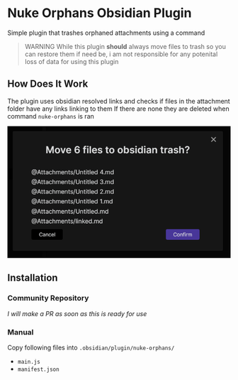 # Nuke Orphans Obsidian Plugin
Simple plugin that trashes orphaned attachments using a command

> WARNING While this plugin **should** always move files to trash so you can restore them if need be, i am not responsible for any potenital loss of data for using this plugin

## How Does It Work
The plugin uses obsidian resolved links and checks if files in the attachment folder have any links linking to them
If there are none they are deleted when command `nuke-orphans` is ran

![](screenshot.png)

## Installation
### Community Repository
*I will make a PR as soon as this is ready for use*

### Manual
Copy following files into `.obsidian/plugin/nuke-orphans/`
- `main.js`
- `manifest.json`
